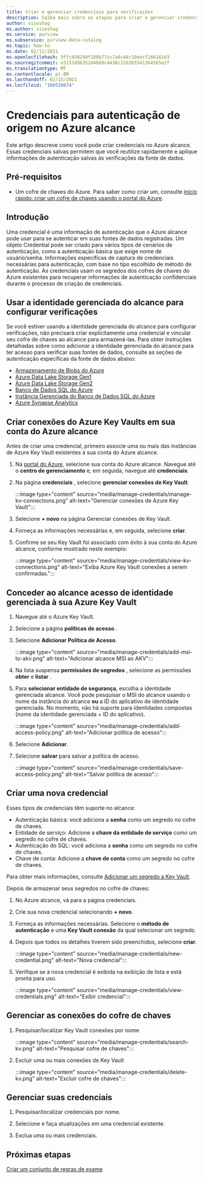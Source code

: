 ```yaml
---
title: Criar e gerenciar credenciais para verificações
description: Saiba mais sobre as etapas para criar e gerenciar credenciais no Azure alcance.
author: viseshag
ms.author: viseshag
ms.service: purview
ms.subservice: purview-data-catalog
ms.topic: how-to
ms.date: 02/11/2021
ms.openlocfilehash: 9ffc450294f186b77cc7a6c44c10eecf266161d3
ms.sourcegitcommit: e3151d9b352d4b69c4438c12b3b55413b4565e2f
ms.translationtype: MT
ms.contentlocale: pt-BR
ms.lasthandoff: 02/15/2021
ms.locfileid: "100526674"
---
```

# <a name="credentials-for-source-authentication-in-azure-purview"></a>Credenciais para autenticação de origem no Azure alcance

Este artigo descreve como você pode criar credenciais no Azure alcance. Essas credenciais salvas permitem que você reutilize rapidamente e aplique informações de autenticação salvas às verificações da fonte de dados.

## <a name="prerequisites"></a>Pré-requisitos

- Um cofre de chaves do Azure. Para saber como criar um, consulte [início rápido: criar um cofre de chaves usando o portal do Azure](../key-vault/general/quick-create-portal.md).

## <a name="introduction"></a>Introdução

Uma credencial é uma informação de autenticação que o Azure alcance pode usar para se autenticar em suas fontes de dados registradas. Um objeto Credential pode ser criado para vários tipos de cenários de autenticação, como a autenticação básica que exige nome de usuário/senha. Informações específicas de captura de credenciais necessárias para autenticação, com base no tipo escolhido de método de autenticação. As credenciais usam os segredos dos cofres de chaves do Azure existentes para recuperar informações de autenticação confidenciais durante o processo de criação de credenciais.

## <a name="use-purview-managed-identity-to-set-up-scans"></a>Usar a identidade gerenciada do alcance para configurar verificações

Se você estiver usando a identidade gerenciada do alcance para configurar verificações, não precisará criar explicitamente uma credencial e vincular seu cofre de chaves ao alcance para armazená-las. Para obter instruções detalhadas sobre como adicionar a identidade gerenciada do alcance para ter acesso para verificar suas fontes de dados, consulte as seções de autenticação específicas da fonte de dados abaixo:

- [Armazenamento de Blobs do Azure](register-scan-azure-blob-storage-source.md#setting-up-authentication-for-a-scan)
- [Azure Data Lake Storage Gen1](register-scan-adls-gen1.md#setting-up-authentication-for-a-scan)
- [Azure Data Lake Storage Gen2](register-scan-adls-gen2.md#setting-up-authentication-for-a-scan)
- [Banco de Dados SQL do Azure](register-scan-azure-sql-database.md)
- [Instância Gerenciada do Banco de Dados SQL do Azure](register-scan-azure-sql-database-managed-instance.md#setting-up-authentication-for-a-scan)
- [Azure Synapse Analytics](register-scan-azure-synapse-analytics.md#setting-up-authentication-for-a-scan)

## <a name="create-azure-key-vaults-connections-in-your-azure-purview-account"></a>Criar conexões do Azure Key Vaults em sua conta do Azure alcance

Antes de criar uma credencial, primeiro associe uma ou mais das instâncias de Azure Key Vault existentes à sua conta do Azure alcance.

1. Na [portal do Azure](https://portal.azure.com), selecione sua conta do Azure alcance. Navegue até o **centro de gerenciamento** e, em seguida, navegue até **credenciais**.

2. Na página **credenciais** , selecione **gerenciar conexões de Key Vault**.

   :::image type="content" source="media/manage-credentials/manage-kv-connections.png" alt-text="Gerenciar conexões de Azure Key Vault":::

3. Selecione **+ novo** na página Gerenciar conexões de Key Vault.

4. Forneça as informações necessárias e, em seguida, selecione **criar**.

5. Confirme se seu Key Vault foi associado com êxito à sua conta do Azure alcance, conforme mostrado neste exemplo:

   :::image type="content" source="media/manage-credentials/view-kv-connections.png" alt-text="Exiba Azure Key Vault conexões a serem confirmadas.":::

## <a name="grant-the-purview-managed-identity-access-to-your-azure-key-vault"></a>Conceder ao alcance acesso de identidade gerenciada à sua Azure Key Vault

1. Navegue até o Azure Key Vault.

2. Selecione a página **políticas de acesso** .

3. Selecione **Adicionar Política de Acesso**.

   :::image type="content" source="media/manage-credentials/add-msi-to-akv.png" alt-text="Adicionar alcance MSI ao AKV":::

4. Na lista suspensa **permissões de segredos** , selecione as permissões **obter** e **listar** .

5. Para **selecionar entidade de segurança**, escolha a identidade gerenciada alcance. Você pode pesquisar o MSI do alcance usando o nome da instância do alcance **ou** a ID do aplicativo de identidade gerenciada. No momento, não há suporte para identidades compostas (nome da identidade gerenciada + ID do aplicativo).

   :::image type="content" source="media/manage-credentials/add-access-policy.png" alt-text="Adicionar política de acesso":::

6. Selecione **Adicionar**.

7. Selecione **salvar** para salvar a política de acesso.

   :::image type="content" source="media/manage-credentials/save-access-policy.png" alt-text="Salvar política de acesso":::

## <a name="create-a-new-credential"></a>Criar uma nova credencial

Esses tipos de credenciais têm suporte no alcance:

- Autenticação básica: você adiciona a **senha** como um segredo no cofre de chaves.
- Entidade de serviço: Adicione a **chave da entidade de serviço** como um segredo no cofre de chaves.
- Autenticação do SQL: você adiciona a **senha** como um segredo no cofre de chaves.
- Chave de conta: Adicione a **chave de conta** como um segredo no cofre de chaves.

Para obter mais informações, consulte [Adicionar um segredo a Key Vault](../key-vault/secrets/quick-create-portal.md#add-a-secret-to-key-vault).

Depois de armazenar seus segredos no cofre de chaves:

1. No Azure alcance, vá para a página credenciais.

2. Crie sua nova credencial selecionando **+ novo**.

3. Forneça as informações necessárias. Selecione o **método de autenticação** e uma **Key Vault conexão** da qual selecionar um segredo.

4. Depois que todos os detalhes tiverem sido preenchidos, selecione **criar**.

   :::image type="content" source="media/manage-credentials/new-credential.png" alt-text="Nova credencial":::

5. Verifique se a nova credencial é exibida na exibição de lista e está pronta para uso.

   :::image type="content" source="media/manage-credentials/view-credentials.png" alt-text="Exibir credencial":::

## <a name="manage-your-key-vault-connections"></a>Gerenciar as conexões do cofre de chaves

1. Pesquisar/localizar Key Vault conexões por nome

   :::image type="content" source="media/manage-credentials/search-kv.png" alt-text="Pesquisar cofre de chaves":::

2. Excluir uma ou mais conexões de Key Vault

   :::image type="content" source="media/manage-credentials/delete-kv.png" alt-text="Excluir cofre de chaves":::

## <a name="manage-your-credentials"></a>Gerenciar suas credenciais

1. Pesquisar/localizar credenciais por nome.
  
2. Selecione e faça atualizações em uma credencial existente.

3. Exclua uma ou mais credenciais.

## <a name="next-steps"></a>Próximas etapas

[Criar um conjunto de regras de exame](create-a-scan-rule-set.md)
